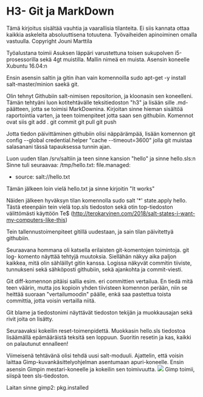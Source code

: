 # H3- Git ja MarkDown
Tämä kirjoitus sisältää vauhtia ja vaarallisia tilanteita. Ei siis kannata ottaa kaikkia askeleita absoluuttisena totuutena.
 Työvaiheiden apinoiminen omalla vastuulla.
Copyright Jouni Marttila

Työalustana toimii Asuksen läppäri varustettuna toisen sukupolven i5-prosessorilla sekä 4gt
muistilla. Mallin nimeä en muista.  Asensin koneelle Xubuntu 16.04:n

Ensin asensin saltin ja gitin ihan vain komennoilla sudo apt-get -y install
salt-master/minion saekä 
git.

Olin tehnyt Githubiin salt-nimisen repositorion, ja kloonasin sen koneelleni.
Tämän tehtyäni luon kotitehtävälle teksitiedoston "h3" ja lisään sille .md- päätteen, jotta se toimisi MarkDownina. Kirjoitan sinne hieman sisältöä raportointia varten, ja teen toimenpiteet jotta saan sen githubiin. Komennot ovat siis 
	git add .
	git commit
	git pull
	git push

Jotta tiedon päivittäminen githubiin olisi näppärämpää, lisään komennon
	git config --global credential.helper "cache --timeout=3600"
jolla git muistaa salasanani tässä tapauksessa tunnin ajan.

Luon uuden tilan /srv/saltiin  ja teen sinne kansion "hello" ja sinne hello.sls:n Sinne tuli
seuraavaa: 
/tmp/hello.txt:
  file.managed:
  - source: salt://hello.txt

Tämän jälkeen loin vielä hello.txt ja sinne kirjoitin "It works"

Näiden jälkeen hyväksyn tilan komennolla sudo salt '*' state.apply hello.
Tästä eteenpäin tein vielä top.sls tiedoston sekä otin top-tiedoston välittömästi käyttöön Te$
 (http://terokarvinen.com/2018/salt-states-i-want-my-computers-like-this)

Tein tallennustoimenpiteet gitillä uudestaan, ja sain tilan päivitettyä githubiin.

Seuraavana hommana oli katsella erilaisten git-komentojen toimintoja. git log- komento
näyttää tehtyjä muutoksia. Siellähän näkyy aika paljon kaikkea, 
mitä olin sähläillyt gitin kanssa. Logissa näkyvät commitin tiiviste,
tunnukseni sekä sähköposti githubiin, sekä ajankohta ja commit-viesti.

Git diff-komennon pitäisi sallia esim. eri committien vertailua. En tiedä mitä teen väärin,
 mutta jos kopioin yhden tiivisteen komennon perään,
 niin se heittää suoraan "vertailumoodin" päälle,
 enkä saa pastettua toista committia, jotta voisin vertailla niitä.

Git blame ja tiedostonimi näyttävät tiedoston tekijän ja muokkausajan
 sekä rivit joita on lisätty.

Seuraavaksi kokeilin reset-toimenpidettä. Muokkasin hello.sls tiedostoa lisäämällä
epämääräistä teksitä sen loppuun. Suoritin resetin ja kas, kaikki on palautunut ennalleen!

Viimeisenä tehtävänä olisi tehdä uusi salt-moduuli.
Ajattelin, että voisin laittaa Gimp-kuvankäsittelyohjelman asentumaan apuri-koneelle.
Ensin asensin Gimpin mestari-koneelle ja kokeilin sen toimivuutta.
![](/home/jouni/Pictures/GIMP.png)
Gimp toimii, siispä teen sls-tiedoston.

Laitan sinne
gimp2:
pkg.installed

